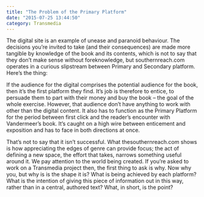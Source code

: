 ```yaml
---
title: "The Problem of the Primary Platform"
date: "2015-07-25 13:44:50"
category: Transmedia
---
```


The digital site is an example of unease and paranoid behaviour. The
decisions you’re invited to take (and their consequences) are made more
tangible by knowledge of the book and its contents, which is not to say
that they don’t make sense without foreknowledge, but southernreach.com
operates in a curious slipstream between Primary and Secondary platform.
Here’s the thing:

If the audience for the digital comprises the potential audience for the
book, then it’s the first platform they find. It’s job is therefore to
entice, to persuade them to part with their money and buy the book – the
goal of the whole exercise. However, that audience don’t have anything
to work with other than the digital content. It also has to function
as the Primary Platform for the period between first click and the
reader’s encounter with Vandermeer’s book. It’s caught on a high wire
between enticement and exposition and has to face in both directions at
once.

That’s not to say that it isn’t successful. What thesouthernreach.com
shows is how appreciating the edges of genre can provide focus; the act
of defining a new space, the effort that takes, narrows something useful
around it. We pay attention to the world being created. If you’re asked
to work on a Transmedia project then, the first thing to ask is why. Now
why you, but why is is the shape it is? What is being achieved by each
platform? What is the intention of giving this piece of information out
in this way, rather than in a central, authored text? What, in short, is
the point?
